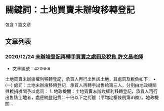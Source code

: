 # 關鍵詞：土地買賣未辦竣移轉登記

包含 1 篇文章

## 文章列表

### 2020/12/24 [未辦竣登記再轉手買賣之處罰及稅負,許文昌老師](../../articles/420666_%E6%9C%AA%E8%BE%A6%E7%AB%A3%E7%99%BB%E8%A8%98%E5%86%8D%E8%BD%89%E6%89%8B%E8%B2%B7%E8%B3%A3%E4%B9%8B%E8%99%95%E7%BD%B0%E5%8F%8A%E7%A8%85%E8%B2%A0%2C%E8%A8%B1%E6%96%87%E6%98%8C%E8%80%81%E5%B8%AB.md)
- 文章編號：420666

土地買賣未辦竣權利移轉登記，承買人再行出售該土地，其處罰及稅負如下： • (一) 處罰：土地未辦竣移轉登記，承買人再轉手出售給第三人，分別由地政機關與稅捐機關予以處罰： 1. 地政機關：土地買賣未辦竣權利移轉登記，承買人再行出售該土地者，處應納登記費二十倍以下之罰鍰（平均地權條例第81條）。地政機關...
